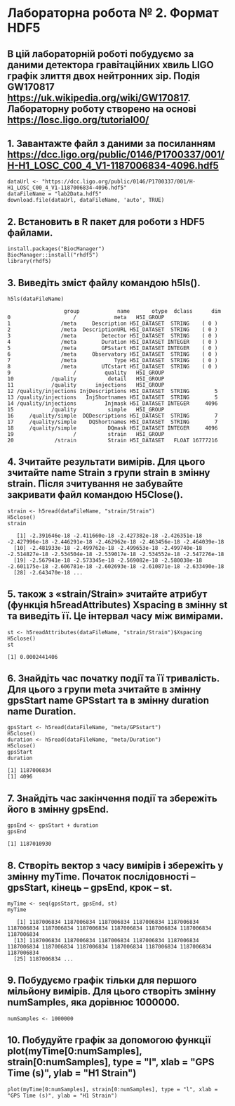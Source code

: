 # Лабораторна робота № 2. Формат HDF5

## В цій лабораторній роботі побудуємо за даними детектора гравітаційних хвиль LIGO графік злиття двох нейтронних зір. Подія GW170817 https://uk.wikipedia.org/wiki/GW170817. Лабораторну роботу створено на основі https://losc.ligo.org/tutorial00/
## 1. Завантажте файл з даними за посиланням https://dcc.ligo.org/public/0146/P1700337/001/H-H1_LOSC_C00_4_V1-1187006834-4096.hdf5

```{r}
dataUrl <- "https://dcc.ligo.org/public/0146/P1700337/001/H-H1_LOSC_C00_4_V1-1187006834-4096.hdf5"
dataFileName = "lab2Data.hdf5"
download.file(dataUrl, dataFileName, 'auto', TRUE)
```

## 2. Встановить в R пакет для роботи з HDF5 файлами.
```{r}
install.packages("BiocManager")
BiocManager::install("rhdf5")
library(rhdf5)
```

## 3. Виведіть зміст файлу командою h5ls().
```{r}
h5ls(dataFileName)
```
```
                  group            name       otype  dclass      dim
0                    /            meta   H5I_GROUP                 
1                /meta     Description H5I_DATASET  STRING    ( 0 )
2                /meta  DescriptionURL H5I_DATASET  STRING    ( 0 )
3                /meta        Detector H5I_DATASET  STRING    ( 0 )
4                /meta        Duration H5I_DATASET INTEGER    ( 0 )
5                /meta        GPSstart H5I_DATASET INTEGER    ( 0 )
6                /meta     Observatory H5I_DATASET  STRING    ( 0 )
7                /meta            Type H5I_DATASET  STRING    ( 0 )
8                /meta        UTCstart H5I_DATASET  STRING    ( 0 )
9                    /         quality   H5I_GROUP                 
10            /quality          detail   H5I_GROUP                 
11            /quality      injections   H5I_GROUP                 
12 /quality/injections InjDescriptions H5I_DATASET  STRING        5
13 /quality/injections   InjShortnames H5I_DATASET  STRING        5
14 /quality/injections         Injmask H5I_DATASET INTEGER     4096
15            /quality          simple   H5I_GROUP                 
16     /quality/simple  DQDescriptions H5I_DATASET  STRING        7
17     /quality/simple    DQShortnames H5I_DATASET  STRING        7
18     /quality/simple          DQmask H5I_DATASET INTEGER     4096
19                   /          strain   H5I_GROUP                 
20             /strain          Strain H5I_DATASET   FLOAT 16777216
```

## 4. Зчитайте результати вимірів. Для цього зчитайте name Strain з групи strain в змінну strain. Після зчитування не забувайте закривати файл командою H5Close().
```{r}
strain <- h5read(dataFileName, "strain/Strain")
H5close()
strain
```
```
   [1] -2.391646e-18 -2.411660e-18 -2.427382e-18 -2.426351e-18 -2.427996e-18 -2.446291e-18 -2.462962e-18 -2.463456e-18 -2.464039e-18
  [10] -2.481933e-18 -2.499762e-18 -2.499653e-18 -2.499740e-18 -2.514827e-18 -2.534504e-18 -2.539017e-18 -2.534552e-18 -2.547276e-18
  [19] -2.567941e-18 -2.573345e-18 -2.569082e-18 -2.580038e-18 -2.601175e-18 -2.606781e-18 -2.602693e-18 -2.610871e-18 -2.633490e-18
  [28] -2.643470e-18 ...
```

## 5. також з «strain/Strain» зчитайте атрибут (функція h5readAttributes) Xspacing в змінну st та виведіть її. Це інтервал часу між вимірами.
```{r}
st <- h5readAttributes(dataFileName, "strain/Strain")$Xspacing
H5close()
st
```
```
[1] 0.0002441406
```

## 6. Знайдіть час початку події та її тривалість. Для цього з групи meta зчитайте в змінну gpsStart name GPSstart та в змінну duration name Duration.
```{r}
gpsStart <- h5read(dataFileName, "meta/GPSstart")
H5close()
duration <- h5read(dataFileName, "meta/Duration")
H5close()
gpsStart
duration
```
```
[1] 1187006834
[1] 4096
```

## 7. Знайдіть час закінчення події та збережіть його в змінну gpsEnd.
```{r}
gpsEnd <- gpsStart + duration
gpsEnd
```
```
[1] 1187010930
```

## 8. Створіть вектор з часу вимірів і збережіть у змінну myTime. Початок послідовності – gpsStart, кінець – gpsEnd, крок – st.
```{r}
myTime <- seq(gpsStart, gpsEnd, st)
myTime
```
```
   [1] 1187006834 1187006834 1187006834 1187006834 1187006834 1187006834 1187006834 1187006834 1187006834 1187006834 1187006834 1187006834
  [13] 1187006834 1187006834 1187006834 1187006834 1187006834 1187006834 1187006834 1187006834 1187006834 1187006834 1187006834 1187006834
  [25] 1187006834 ...
```

## 9. Побудуємо графік тільки для першого мільйону вимірів. Для цього створіть змінну numSamples, яка дорівнює 1000000.
```{r}
numSamples <- 1000000
```

## 10. Побудуйте графік за допомогою функції plot(myTime[0:numSamples], strain[0:numSamples], type = "l", xlab = "GPS Time (s)", ylab = "H1 Strain")

```{r}
plot(myTime[0:numSamples], strain[0:numSamples], type = "l", xlab = "GPS Time (s)", ylab = "H1 Strain")
```
```
 
```
